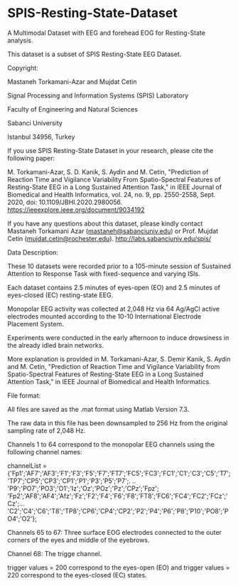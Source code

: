 # SPIS-Resting-State-Dataset
A Multimodal Dataset with EEG and forehead EOG for Resting-State analysis.

This dataset is a subset of SPIS Resting-State EEG Dataset.

Copyright:

Mastaneh Torkamani-Azar and Mujdat Cetin

Signal Processing and Information Systems (SPIS) Laboratory

Faculty of Engineering and Natural Sciences 

Sabanci University 

Istanbul 34956, Turkey

If you use SPIS Resting-State Dataset in your research, please cite the following paper:

M. Torkamani-Azar, S. D. Kanik, S. Aydin and M. Cetin, "Prediction of Reaction Time and Vigilance Variability From Spatio-Spectral Features of Resting-State EEG in a Long Sustained Attention Task," in IEEE Journal of Biomedical and Health Informatics, vol. 24, no. 9, pp. 2550-2558, Sept. 2020, doi: 10.1109/JBHI.2020.2980056. https://ieeexplore.ieee.org/document/9034192

If you have any questions about this dataset, please kindly contact Mastaneh Torkamani Azar (mastaneh@sabanciuniv.edu) or Prof. Mujdat Cetin (mujdat.cetin@rochester.edu).
http://labs.sabanciuniv.edu/spis/

Data Description:

These 10 datasets were recorded prior to a 105-minute session of Sustained Attention to Response Task with fixed-sequence and 
varying ISIs.

Each dataset contains 2.5 minutes of eyes-open (EO) and 2.5 minutes of eyes-closed (EC) resting-state EEG.

Monopolar EEG activity was collected at 2,048 Hz via 64 Ag/AgCl active electrodes mounted according to the 10-10 International 
Electrode Placement System.

Experiments were conducted in the early afternoon to induce drowsiness in the already idled brain networks.

More explanation is provided in M. Torkamani-Azar, S. Demir Kanik, S. Aydin and M. Cetin, "Prediction of Reaction Time and 
Vigilance Variability from Spatio-Spectral Features of Resting-State EEG in a Long Sustained Attention Task," in IEEE Journal 
of Biomedical and Health Informatics.

File format:

All files are saved as the .mat format using Matlab Version 7.3.

The raw data in this file has been downsampled to 256 Hz from the original sampling rate of 2,048 Hz.

Channels 1 to 64 correspond to the monopolar EEG channels using the following channel names:

channelList = 
{'Fp1';'AF7';'AF3';'F1';'F3';'F5';'F7';'FT7';'FC5';'FC3';'FC1';'C1';'C3';'C5';'T7';'TP7';'CP5';'CP3';'CP1';'P1';'P3';'P5';'P7';.
..
    'P9';'PO7';'PO3';'O1';'Iz';'Oz';'POz';'Pz';'CPz';'Fpz';
    'Fp2';'AF8';'AF4';'Afz';'Fz';'F2';'F4';'F6';'F8';'FT8';'FC6';'FC4';'FC2';'FCz';'Cz';...
    'C2';'C4';'C6';'T8';'TP8';'CP6';'CP4';'CP2';'P2';'P4';'P6';'P8';'P10';'PO8';'PO4';'O2'};

Channels 65 to 67: Three surface EOG electrodes connected to the outer corners of the eyes and middle of the eyebrows.

Channel 68: The trigge channel. 

trigger values = 200 correspond to the eyes-open (EO) and trigger values = 220 correspond to the eyes-closed (EC) states.
